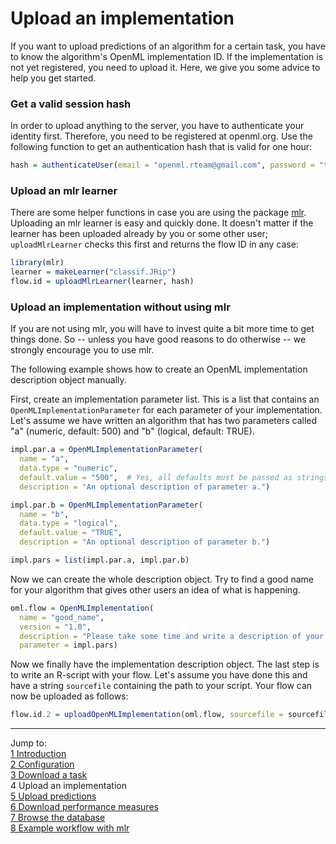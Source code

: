 Upload an implementation
========================

If you want to upload predictions of an algorithm for a certain task, you have to know the algorithm's OpenML implementation ID. If the implementation is not yet registered, you need to upload it. Here, we give you some advice to help you get started.

### Get a valid session hash
In order to upload anything to the server, you have to authenticate your identity first. Therefore, you need to be registered at openml.org. Use the following function to get an authentication hash that is valid for one hour:


```r
hash = authenticateUser(email = "openml.rteam@gmail.com", password = "testpassword")
```
### Upload an mlr learner
There are some helper functions in case you are using the package [mlr](https://github.com/berndbischl/mlr). Uploading an mlr learner is easy and quickly done. It doesn't matter if the learner has been
uploaded already by you or some other user; `uploadMlrLearner` checks this first and returns the 
flow ID in any case:


```r
library(mlr)
learner = makeLearner("classif.JRip")
flow.id = uploadMlrLearner(learner, hash)
```

### Upload an implementation without using mlr
If you are not using mlr, you will have to invest quite a bit more time to get things done. So -- unless you have good reasons to do otherwise -- we strongly encourage you to use mlr. 

The following example shows how to create an OpenML implementation description object manually.

First, create an implementation parameter list. This is a list that contains an `OpenMLImplementationParameter` for each parameter of your implementation. Let's assume we have written an algorithm that has two parameters called "a" (numeric, default: 500) and "b" (logical, default: TRUE). 

```r
impl.par.a = OpenMLImplementationParameter(
  name = "a", 
  data.type = "numeric", 
  default.value = "500",  # Yes, all defaults must be passed as strings.
  description = "An optional description of parameter a.")  

impl.par.b = OpenMLImplementationParameter(
  name = "b", 
  data.type = "logical", 
  default.value = "TRUE",  
  description = "An optional description of parameter b.")  

impl.pars = list(impl.par.a, impl.par.b)
```
Now we can create the whole description object. Try to find a good name for your algorithm that gives other users an idea of what is happening. 

```r
oml.flow = OpenMLImplementation(
  name = "good_name",
  version = "1.0",
  description = "Please take some time and write a description of your algorithm/changes compared with the previous version/etc. here.",
  parameter = impl.pars)
```
Now we finally have the implementation description object. The last step is to write an R-script with your flow. Let's assume you have done this and have a string `sourcefile` containing the path to your script. Your flow can now be uploaded as follows:

```r
flow.id.2 = uploadOpenMLImplementation(oml.flow, sourcefile = sourcefile, session.hash = hash)
```

----------------------------------------------------------------------------------------------------------------------
Jump to:    
[1 Introduction](1-Introduction.md)    
[2 Configuration](2-Configuration.md)  
[3 Download a task](3-Download-a-task.md)  
4 Upload an implementation  
[5 Upload predictions](5-Upload-predictions.md)  
[6 Download performance measures](6-Download-performance-measures.md)  
[7 Browse the database](7-Browse-the-database.md)  
[8 Example workflow with mlr](8-Example-workflow-with-mlr.md)
